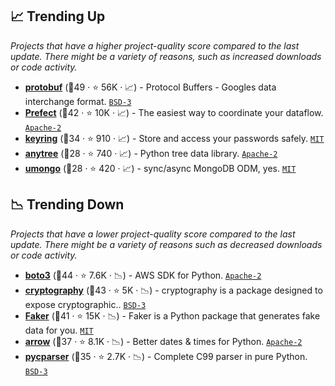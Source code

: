 ## 📈 Trending Up

_Projects that have a higher project-quality score compared to the last update. There might be a variety of reasons, such as increased downloads or code activity._

- <b><a href="https://github.com/protocolbuffers/protobuf">protobuf</a></b> (🥇49 ·  ⭐ 56K · 📈) - Protocol Buffers - Googles data interchange format. <code><a href="http://bit.ly/3aKzpTv">BSD-3</a></code>
- <b><a href="https://github.com/PrefectHQ/prefect">Prefect</a></b> (🥇42 ·  ⭐ 10K · 📈) - The easiest way to coordinate your dataflow. <code><a href="http://bit.ly/3nYMfla">Apache-2</a></code>
- <b><a href="https://github.com/jaraco/keyring">keyring</a></b> (🥉34 ·  ⭐ 910 · 📈) - Store and access your passwords safely. <code><a href="http://bit.ly/34MBwT8">MIT</a></code>
- <b><a href="https://github.com/c0fec0de/anytree">anytree</a></b> (🥈28 ·  ⭐ 740 · 📈) - Python tree data library. <code><a href="http://bit.ly/3nYMfla">Apache-2</a></code>
- <b><a href="https://github.com/Scille/umongo">umongo</a></b> (🥉28 ·  ⭐ 420 · 📈) - sync/async MongoDB ODM, yes. <code><a href="http://bit.ly/34MBwT8">MIT</a></code>

## 📉 Trending Down

_Projects that have a lower project-quality score compared to the last update. There might be a variety of reasons such as decreased downloads or code activity._

- <b><a href="https://github.com/boto/boto3">boto3</a></b> (🥇44 ·  ⭐ 7.6K · 📉) - AWS SDK for Python. <code><a href="http://bit.ly/3nYMfla">Apache-2</a></code>
- <b><a href="https://github.com/pyca/cryptography">cryptography</a></b> (🥇43 ·  ⭐ 5K · 📉) - cryptography is a package designed to expose cryptographic.. <code><a href="http://bit.ly/3aKzpTv">BSD-3</a></code>
- <b><a href="https://github.com/joke2k/faker">Faker</a></b> (🥇41 ·  ⭐ 15K · 📉) - Faker is a Python package that generates fake data for you. <code><a href="http://bit.ly/34MBwT8">MIT</a></code>
- <b><a href="https://github.com/arrow-py/arrow">arrow</a></b> (🥈37 ·  ⭐ 8.1K · 📉) - Better dates & times for Python. <code><a href="http://bit.ly/3nYMfla">Apache-2</a></code>
- <b><a href="https://github.com/eliben/pycparser">pycparser</a></b> (🥈35 ·  ⭐ 2.7K · 📉) - Complete C99 parser in pure Python. <code><a href="http://bit.ly/3aKzpTv">BSD-3</a></code>

